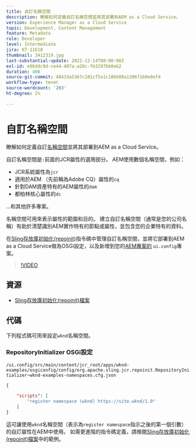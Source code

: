 ```yaml
---
title: 自訂名稱空間
description: 瞭解如何定義自訂名稱空間並將其部署到AEM as a Cloud Service。
version: Experience Manager as a Cloud Service
topic: Development, Content Management
feature: Metadata
role: Developer
level: Intermediate
jira: KT-11618
thumbnail: 3412319.jpg
last-substantial-update: 2022-12-14T00:00:00Z
exl-id: e86ddc9d-ce44-407a-a20c-fb3297bb0eb2
duration: 496
source-git-commit: 48433a5367c281cf5a1c106b08a1306f1b0e8ef4
workflow-type: tm+mt
source-wordcount: '203'
ht-degree: 2%

---
```


# 自訂名稱空間

瞭解如何定義自訂[名稱空間](https://developer.adobe.com/experience-manager/reference-materials/spec/jcr/1.0/4.5_Namespaces.html)並將其部署到AEM as a Cloud Service。

自訂名稱空間是`:`前面的JCR屬性的選用部分。 AEM使用數個名稱空間，例如：

+ JCR系統屬性為`jcr`
+ 適用於AEM （先前稱為Adobe CQ）屬性的`cq`
+ 針對DAM資產特有的AEM屬性的`dam`
+ 都柏林核心屬性的`dc`

...和其他許多專案。

名稱空間可用來表示屬性的範圍和目的。 建立自訂名稱空間（通常是您的公司名稱）有助於清楚識別AEM實作特有的節點或屬性，並包含您的企業特有的資料。

在[Sling存放庫初始化(repoinit)](https://sling.apache.org/documentation/bundles/repository-initialization.html)指令碼中管理自訂名稱空間，並將它部署到AEM as a Cloud Service做為OSGi設定，以及新增到您的[AEM專案的](https://experienceleague.adobe.com/docs/experience-manager-core-components/using/developing/archetype/overview.html) `ui.config`專案。

>[!VIDEO](https://video.tv.adobe.com/v/3412319?quality=12&learn=on)

## 資源

+ [Sling存放庫初始化(repoinit)檔案](https://sling.apache.org/documentation/bundles/repository-initialization.html#repoinit-parser-test-scenarios)

## 代碼

下列程式碼可用來設定`wknd`名稱空間。

### RepositoryInitializer OSGi設定

`/ui.config/src/main/content/jcr_root/apps/wknd-examples/osgiconfig/config/org.apache.sling.jcr.repoinit.RepositoryInitializer~wknd-examples-namespaces.cfg.json`

```json
{

    "scripts": [
        "register namespace (wknd) https://site.wknd/1.0"
    ]
}
```

這可讓使用`wknd`名稱空間（表示為`register namespace`指示之後的第一個引數）的自訂屬性在AEM中使用。 如需更進階的指令碼定義，請檢閱[Sling存放庫初始化(repoinit)檔案](https://sling.apache.org/documentation/bundles/repository-initialization.html#repoinit-parser-test-scenarios)中的範例。
